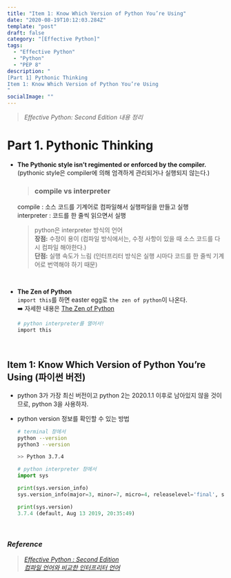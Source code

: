 ```yaml
---
title: "Item 1: Know Which Version of Python You’re Using"
date: "2020-08-19T10:12:03.284Z"
template: "post"
draft: false
category: "[Effective Python]"
tags:
  - "Effective Python"
  - "Python"
  - "PEP 8"
description: "
[Part 1] Pythonic Thinking
Item 1: Know Which Version of Python You’re Using
"
socialImage: ""
---
```



> _Effective Python: Second Edition 내용 정리_


# Part 1. Pythonic Thinking

- **The Pythonic style isn’t regimented or enforced by the compiler.**  
  (pythonic style은 compiler에 의해 엄격하게 관리되거나 실행되지 않는다.)

  > ### compile vs interpreter
  compile : 소스 코드를 기계어로 컴파일해서 실행파일을 만들고 실행  
  interpreter : 코드를 한 줄씩 읽으면서 실행
  
  > python은 interpreter 방식의 언어    
  **장점:** 수정이 용이 (컴파일 방식에서는, 수정 사항이 있을 때 소스 코드를 다시 컴파일 해야한다.)  
  **단점:** 실행 속도가 느림 (인터프리터 방식은 실행 시마다 코드를 한 줄씩 기계어로 번역해야 하기 때문)

<br>

- **The Zen of Python**  
`import this`를 하면 easter egg로 `the zen of python`이 나온다.  
:arrow_right: 자세한 내용은 [The Zen of Python](https://hong-dev.github.io/python/the_zen_of_python/)
  ```bash
  # python interpreter를 열어서!
  import this
  ```

<br>

## Item 1: Know Which Version of Python You’re Using (파이썬 버전)

- python 3가 가장 최신 버전이고 python 2는 2020.1.1 이후로 남아있지 않을 것이므로, python 3을 사용하자.
- python version 정보를 확인할 수 있는 방법

  ```bash
  # terminal 창에서
  python --version
  python3 --version

  >> Python 3.7.4
  ```

  ```python
  # python interpreter 창에서
  import sys

  print(sys.version_info)
  sys.version_info(major=3, minor=7, micro=4, releaselevel='final', serial=0)

  print(sys.version)
  3.7.4 (default, Aug 13 2019, 20:35:49)
  ```

<br>

### _Reference_
> [_Effective Python : Second Edition_](https://effectivepython.com/)  
  [_컴파일 언어와 비교한 인터프리터 언어_](https://cjh5414.github.io/about-python-and-how-python-works/)